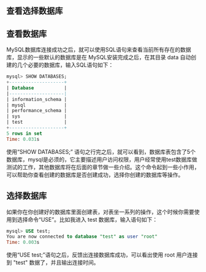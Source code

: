 
查看选择数据库
---

## 查看数据库

MySQL数据库连接成功之后，就可以使用SQL语句来查看当前所有存在的数据库，显示的一些默认的数据库是在 MySQL安装完成之后，在其目录 data 自动创建的几个必要的数据库，输入SQL语句如下：

```sql
mysql> SHOW DATABASES;
+--------------------+
| Database           |
|--------------------|
| information_schema |
| mysql              |
| performance_schema |
| sys                |
| test               |
+--------------------+
5 rows in set
Time: 0.031s
```

使用“SHOW DATABASES;” 语句之行完之后，就可以看到，数据库表包含了5个数据库，mysql是必须的，它主要描述用户访问权限，用户经常使用test数据库做测试的工作，其他数据库将在后面的章节做一些介绍。这个命令起到一些小作用，可以帮助你查看创建的数据库是否创建成功，选择你创建的数据库等操作。

## 选择数据库

如果你在你创建好的数据库里面创建表，对表坐一系列的操作，这个时候你需要使用到选择命令“USE”。比如我进入 test 数据库，输入语句如下：

```sql
mysql> USE test;
You are now connected to database "test" as user "root"
Time: 0.003s
```

使用“USE test;”语句之后，反馈出连接数据库成功，可以看出使用 root 用户连接到 "test" 数据了，并且输出连接时间。
